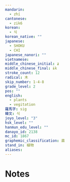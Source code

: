 ```yaml
---
mandarin:
  - zhí
cantonese:
  - zik6
korean:
  - 식
korean_native: ""
japanese:
  - SHOKU
  - CHI
japanese_nanori: ""
vietnamese:
middle_chinese_initial: ʑ
middle_chinese_final: ɨk
stroke_count: 12
radical: 木
skip_number: 1-4-8
grade_level: 2
pos: ""
english:
  - plants
  - vegitation
羅馬字: sig
韓文: 식
joyo_level: "3"
hsk_level: ""
hanmun_edu_level: ""
danayo_id: 2138
mc_id: 1867
graphemic_classification: 直
stand_in: 植物
aliases:
---
```


# Notes

